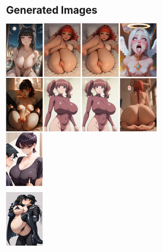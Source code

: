 # Generated Images



<img src="2025_10_17_01_thumb.webp" width="100"/> <img src="2025_10_17_02_thumb.webp" width="100"/> <img src="2025_10_17_03_thumb.webp" width="100"/> <img src="2025_10_17_04_thumb.webp" width="100"/> <img src="2025_10_17_05_thumb.webp" width="100"/> <img src="2025_10_17_06_thumb.webp" width="100"/> <img src="2025_10_17_07_thumb.webp" width="100"/> <img src="2025_10_17_08_thumb.webp" width="100"/> <img src="2025_10_17_09_thumb.webp" width="100"/>

<img src="2025_10_17_10_thumb.webp" width="100"/>